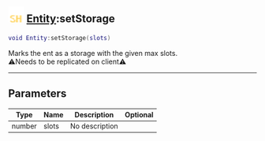 ## <img src="../../.gitbook/assets/shared.png" width="32" height="32" /> [Entity](../entity/README.md):setStorage

```lua
void Entity:setStorage(slots)
```

Marks the ent as a storage with the given max slots.<br>⚠️Needs to be replicated on client⚠️<br>

-----------------
## Parameters

| Type   | Name | Description | Optional |
| ------ | ---- | ----------- | -------: |
| number | slots | No description |  |
